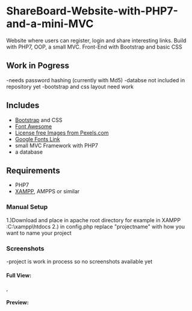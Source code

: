 # ShareBoard-Website-with-PHP7-and-a-mini-MVC
Website where users can register, login and share interesting links. Build with PHP7, OOP, a small MVC. 
Front-End with Bootstrap and basic CSS 

## Work in Pogress
-needs password hashing (currently with Md5)
-databse not included in repository yet
-bootstrap and css layout need work

## Includes
- [Bootstrap](http://getbootstrap.com/) and CSS
- [Font Awesome](http://fontawesome.io/)
- [License free Images from Pexels.com](https://nodejs.org/en/) 
- [Google Fonts Link](https://fonts.google.com/)
- small MVC Framework with PHP7
- a database

## Requirements
- PHP7
- [XAMPP](https://www.apachefriends.org/de/index.html), AMPPS or similar


### Manual Setup

1.)Download and place in apache root directory
for example in XAMPP :C:\xampp\htdocs
2.) in config.php replace "projectname" with how you want to name your project

### Screenshots
-project is work in process so no screenshots available yet

#### Full View:
<p>
  <a href="#"></a>,
</p>

#### Preview:
<p align="left">
  <img src=""/  width="0">
</p>
